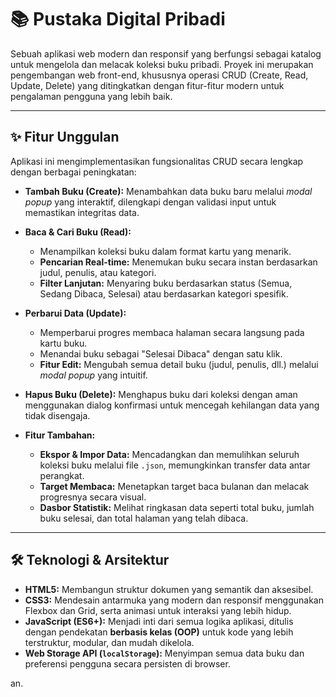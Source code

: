 # 📚 Pustaka Digital Pribadi

Sebuah aplikasi web modern dan responsif yang berfungsi sebagai katalog untuk mengelola dan melacak koleksi buku pribadi. Proyek ini merupakan pengembangan web front-end, khususnya operasi CRUD (Create, Read, Update, Delete) yang ditingkatkan dengan fitur-fitur modern untuk pengalaman pengguna yang lebih baik.

-----

## ✨ Fitur Unggulan

Aplikasi ini mengimplementasikan fungsionalitas CRUD secara lengkap dengan berbagai peningkatan:

  * **Tambah Buku (Create):** Menambahkan data buku baru melalui *modal popup* yang interaktif, dilengkapi dengan validasi input untuk memastikan integritas data.
    
  * **Baca & Cari Buku (Read):**
      * Menampilkan koleksi buku dalam format kartu yang menarik.
      * **Pencarian Real-time:** Menemukan buku secara instan berdasarkan judul, penulis, atau kategori.
      * **Filter Lanjutan:** Menyaring buku berdasarkan status (Semua, Sedang Dibaca, Selesai) atau berdasarkan kategori spesifik.
        
  * **Perbarui Data (Update):**
      * Memperbarui progres membaca halaman secara langsung pada kartu buku.
      * Menandai buku sebagai "Selesai Dibaca" dengan satu klik.
      * **Fitur Edit:** Mengubah semua detail buku (judul, penulis, dll.) melalui *modal popup* yang intuitif.
        
  * **Hapus Buku (Delete):** Menghapus buku dari koleksi dengan aman menggunakan dialog konfirmasi untuk mencegah kehilangan data yang tidak disengaja.
    
  * **Fitur Tambahan:**
      * **Ekspor & Impor Data:** Mencadangkan dan memulihkan seluruh koleksi buku melalui file `.json`, memungkinkan transfer data antar perangkat.
      * **Target Membaca:** Menetapkan target baca bulanan dan melacak progresnya secara visual.
      * **Dasbor Statistik:** Melihat ringkasan data seperti total buku, jumlah buku selesai, dan total halaman yang telah dibaca.

-----

## 🛠️ Teknologi & Arsitektur

  * **HTML5:** Membangun struktur dokumen yang semantik dan aksesibel.
  * **CSS3:** Mendesain antarmuka yang modern dan responsif menggunakan Flexbox dan Grid, serta animasi untuk interaksi yang lebih hidup.
  * **JavaScript (ES6+):** Menjadi inti dari semua logika aplikasi, ditulis dengan pendekatan **berbasis kelas (OOP)** untuk kode yang lebih terstruktur, modular, dan mudah dikelola.
  * **Web Storage API (`localStorage`):** Menyimpan semua data buku dan preferensi pengguna secara persisten di browser.

an.
